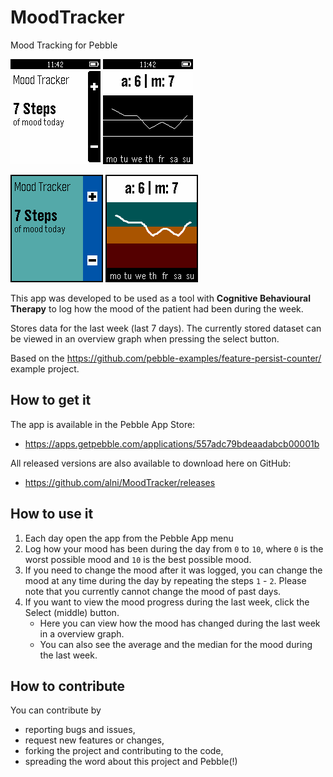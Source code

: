 # MoodTracker

Mood Tracking for Pebble

![](screenshots/aplite_01.png) ![](screenshots/aplite_02.png)

![](screenshots/basalt_01.png) ![](screenshots/basalt_02.png)

This app was developed to be used as a tool with **Cognitive Behavioural Therapy** to log how the mood of the patient had been during the week.

Stores data for the last week (last 7 days). The currently stored dataset can be viewed in an overview graph when pressing the select button.

Based on the <https://github.com/pebble-examples/feature-persist-counter/> example project.

## How to get it ##

The app is available in the Pebble App Store:

* <https://apps.getpebble.com/applications/557adc79bdeaadabcb00001b>

All released versions are also available to download here on GitHub:

* <https://github.com/alni/MoodTracker/releases>

## How to use it ##

1. Each day open the app from the Pebble App menu
2. Log how your mood has been during the day from `0` to `10`, 
   where `0` is the worst possible mood and `10` is the best possible mood.
3. If you need to change the mood after it was logged, you can change the mood at any time during the day by repeating the 
   steps `1` - `2`. Please note that you currently cannot change the mood of past days.
4. If you want to view the mood progress during the last week, click the Select (middle) button.
    * Here you can view how the mood has changed during the last week in a overview graph.
    * You can also see the average and the median for the mood during the last week.

## How to contribute ##

You can contribute by

* reporting bugs and issues, 
* request new features or changes, 
* forking the project and contributing to the code, 
* spreading the word about this project and Pebble(!)
